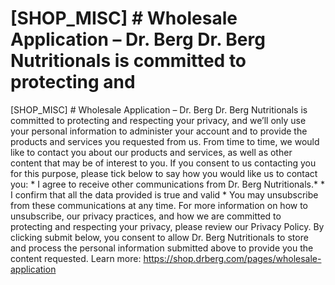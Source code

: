 # [SHOP_MISC] # Wholesale Application – Dr. Berg Dr. Berg Nutritionals is committed to protecting and 

[SHOP_MISC] # Wholesale Application – Dr. Berg Dr. Berg Nutritionals is committed to protecting and respecting your privacy, and we’ll only use your personal information to administer your account and to provide the products and services you requested from us. From time to time, we would like to contact you about our products and services, as well as other content that may be of interest to you. If you consent to us contacting you for this purpose, please tick below to say how you would like us to contact you: * I agree to receive other communications from Dr. Berg Nutritionals.\* * I confirm that all the data provided is true and valid \* You may unsubscribe from these communications at any time. For more information on how to unsubscribe, our privacy practices, and how we are committed to protecting and respecting your privacy, please review our Privacy Policy. By clicking submit below, you consent to allow Dr. Berg Nutritionals to store and process the personal information submitted above to provide you the content requested.
Learn more: https://shop.drberg.com/pages/wholesale-application
